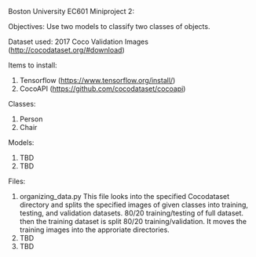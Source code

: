 Boston University EC601 Miniproject 2:

Objectives: Use two models to classify two classes of objects. 

Dataset used: 2017 Coco Validation Images (http://cocodataset.org/#download)

Items to install:
1. Tensorflow (https://www.tensorflow.org/install/)
2. CocoAPI (https://github.com/cocodataset/cocoapi)

Classes:
1. Person
2. Chair

Models:
1. TBD
2. TBD

Files:
1. organizing_data.py
	This file looks into the specified Cocodataset directory and splits the specified images of 
	given classes into training, testing, and validation datasets. 80/20 training/testing of 
	full dataset. then the training dataset is split 80/20 training/validation. It moves the training
	images into the approriate directories.
2. TBD
3. TBD


